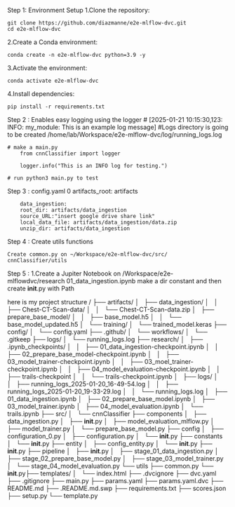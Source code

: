 Step 1: Environment Setup
1.Clone the repository:

    git clone https://github.com/diazmanne/e2e-mlflow-dvc.git
    cd e2e-mlflow-dvc

2.Create a Conda environment:

    conda create -n e2e-mlflow-dvc python=3.9 -y

3.Activate the environment:

    conda activate e2e-mlflow-dvc

4.Install dependencies:

    pip install -r requirements.txt



Step 2 :
    Enables easy logging using the logger
    # [2025-01-21 10:15:30,123: INFO: my_module: This is an example log message]
    #Logs directory is going to be created  /home/lab/Workspace/e2e-mlflow-dvc/log/running_logs.log

    # make a main.py
        from cnnClassifier import logger

        logger.info("This is an INFO log for testing.")

    # run python3 main.py to test  

Step 3 : config.yaml
    0
     artifacts_root: artifacts

        data_ingestion:
        root_dir: artifacts/data_ingestion
        source_URL:"insert google drive share link"
        local_data_file: artifacts/data_ingestion/data.zip
        unzip_dir: artifacts/data_ingestion

Step 4 : Create utils functions 

    Create common.py on ~/Workspace/e2e-mlflow-dvc/src/
    cnnClassifier/utils
    

Step 5 :
    1.Create a Jupiter Notebook on 
    /Workspace/e2e-mlflowdvc/research 01_data_ingestion.ipynb 
    make a dir constant and then create __init__.py
    with Path



here is my project structure /
├── artifacts/
│   ├── data_ingestion/
│   │   ├── Chest-CT-Scan-data/
│   │   └── Chest-CT-Scan-data.zip
│   ├── prepare_base_model/
│   │   ├── base_model.h5
│   │   └── base_model_updated.h5
│   └── training/
│       └── trained_model.keras
├── config/
│   └── config.yaml
├── .github/
│   └── workflows/
│       └── .gitkeep
├── logs/
│   └── running_logs.log
├── research/
│   ├── .ipynb_checkpoints/
│   │   ├── 01_data_ingestion-checkpoint.ipynb
│   │   ├── 02_prepare_base_model-checkpoint.ipynb
│   │   ├── 03_model_trainer-checkpoint.ipynb
│   │   ├── 03_moel_trainer-checkpoint.ipynb
│   │   ├── 04_model_evaluation-checkpoint.ipynb
│   │   ├── trails-checkpoint
│   │   └── trails-checkpoint.ipynb
│   ├── logs/
│   │   ├── running_logs_2025-01-20_16-49-54.log
│   │   ├── running_logs_2025-01-20_19-33-29.log
│   │   └── running_logs.log
│   ├── 01_data_ingestion.ipynb
│   ├── 02_prepare_base_model.ipynb
│   ├── 03_model_trainer.ipynb
│   ├── 04_model_evaluation.ipynb
│   └── trails.ipynb
├── src/
│   └── cnnClassifier
├── components
│   ├── data_ingestion.py
│   ├── __init__.py
│   ├── model_evaluation_mlflow.py
│   ├── model_trainer.py
│   └── prepare_base_model.py
├── config
│   ├── configuration_0.py
│   ├── configuration.py
│   └── __init__.py
├── constants
│   └── __init__.py
├── entity
│   ├── config_entity.py
│   └── __init__.py
├── __init__.py
├── pipeline
│   ├── __init__.py
│   ├── stage_01_data_ingestion.py
│   ├── stage_02_prepare_base_model.py
│   ├── stage_03_model_trainer.py
│   └── stage_04_model_evaluation.py
└── utils
    ├── common.py
    └── __init__.py├── templates/
│   └── index.html
├── .dvcignore
├── dvc.yaml
├── .gitignore
├── main.py
├── params.yaml
├── params.yaml.dvc
├── README.md
├── .README.md.swp
├── requirements.txt
├── scores.json
├── setup.py
└── template.py


